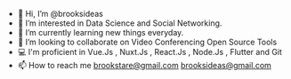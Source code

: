 - 👋 Hi, I’m @brooksideas
- 👀 I’m interested in Data Science and Social Networking.
- 🌱 I’m currently learning new things everyday.
- 💞️ I’m looking to collaborate on Video Conferencing Open Source Tools
- 💻 I'm proficient in Vue.Js , Nuxt.Js , React.Js , Node.Js , Flutter and Git 
- 📫 How to reach me brookstare@gmail.com brooksideas@gmail.com

<!---
brooksideas/brooksideas is a ✨ special ✨ repository because its `README.md` (this file) appears on your GitHub profile.
You can click the Preview link to take a look at your changes.
--->
